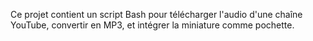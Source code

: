 <!-- Use this file to provide workspace-specific custom instructions to Copilot. For more details, visit https://code.visualstudio.com/docs/copilot/copilot-customization#_use-a-githubcopilotinstructionsmd-file -->

Ce projet contient un script Bash pour télécharger l'audio d'une chaîne YouTube, convertir en MP3, et intégrer la miniature comme pochette.
